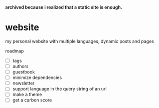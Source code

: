 **archived because i realized that a static site is enough.**

# website
my personal website with multiple languages, dynamic posts and pages

roadmap
 - [ ] tags
 - [ ] authors
 - [ ] guestbook
 - [ ] minimize dependencies
 - [ ] newsletter
 - [ ] support language in the query string of an url
 - [ ] make a theme
 - [ ] get a carbon score
